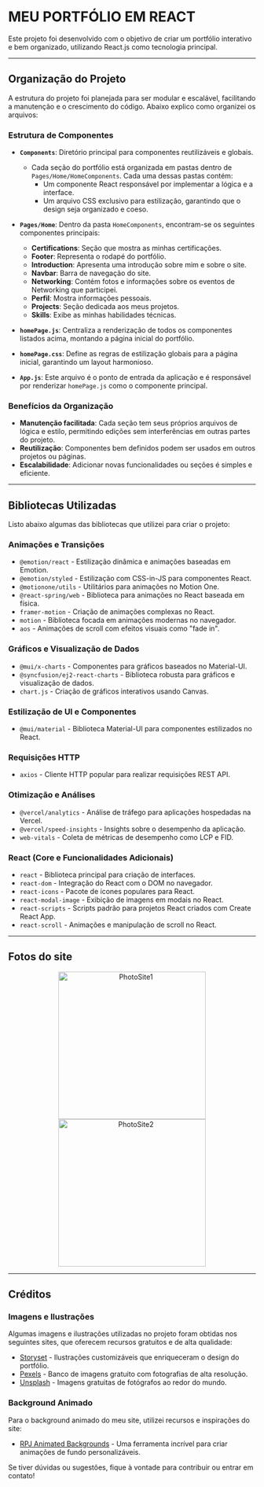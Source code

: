 # MEU PORTFÓLIO EM REACT

Este projeto foi desenvolvido com o objetivo de criar um portfólio interativo e bem organizado, utilizando React.js como tecnologia principal.

---

## Organização do Projeto

A estrutura do projeto foi planejada para ser modular e escalável, facilitando a manutenção e o crescimento do código. Abaixo explico como organizei os arquivos:

### Estrutura de Componentes

- **`Components`**: Diretório principal para componentes reutilizáveis e globais.
  - Cada seção do portfólio está organizada em pastas dentro de `Pages/Home/HomeComponents`. Cada uma dessas pastas contém:
    - Um componente React responsável por implementar a lógica e a interface.
    - Um arquivo CSS exclusivo para estilização, garantindo que o design seja organizado e coeso.

- **`Pages/Home`**: Dentro da pasta `HomeComponents`, encontram-se os seguintes componentes principais:
  - **Certifications**: Seção que mostra as minhas certificações.
  - **Footer**: Representa o rodapé do portfólio.
  - **Introduction**: Apresenta uma introdução sobre mim e sobre o site.
  - **Navbar**: Barra de navegação do site.
  - **Networking**: Contém fotos e informações sobre os eventos de Networking que participei.
  - **Perfil**: Mostra informações pessoais.
  - **Projects**: Seção dedicada aos meus projetos.
  - **Skills**: Exibe as minhas habilidades técnicas.

- **`homePage.js`**: Centraliza a renderização de todos os componentes listados acima, montando a página inicial do portfólio.
- **`homePage.css`**: Define as regras de estilização globais para a página inicial, garantindo um layout harmonioso.

- **`App.js`**: Este arquivo é o ponto de entrada da aplicação e é responsável por renderizar `homePage.js` como o componente principal.

### Benefícios da Organização
- **Manutenção facilitada**: Cada seção tem seus próprios arquivos de lógica e estilo, permitindo edições sem interferências em outras partes do projeto.
- **Reutilização**: Componentes bem definidos podem ser usados em outros projetos ou páginas.
- **Escalabilidade**: Adicionar novas funcionalidades ou seções é simples e eficiente.

---

## Bibliotecas Utilizadas

Listo abaixo algumas das bibliotecas que utilizei para criar o projeto:

### **Animações e Transições**
- `@emotion/react` - Estilização dinâmica e animações baseadas em Emotion.
- `@emotion/styled` - Estilização com CSS-in-JS para componentes React.
- `@motionone/utils` - Utilitários para animações no Motion One.
- `@react-spring/web` - Biblioteca para animações no React baseada em física.
- `framer-motion` - Criação de animações complexas no React.
- `motion` - Biblioteca focada em animações modernas no navegador.
- `aos` - Animações de scroll com efeitos visuais como "fade in".

### **Gráficos e Visualização de Dados**
- `@mui/x-charts` - Componentes para gráficos baseados no Material-UI.
- `@syncfusion/ej2-react-charts` - Biblioteca robusta para gráficos e visualização de dados.
- `chart.js` - Criação de gráficos interativos usando Canvas.

### **Estilização de UI e Componentes**
- `@mui/material` - Biblioteca Material-UI para componentes estilizados no React.

### **Requisições HTTP**
- `axios` - Cliente HTTP popular para realizar requisições REST API.

### **Otimização e Análises**
- `@vercel/analytics` - Análise de tráfego para aplicações hospedadas na Vercel.
- `@vercel/speed-insights` - Insights sobre o desempenho da aplicação.
- `web-vitals` - Coleta de métricas de desempenho como LCP e FID.

### **React (Core e Funcionalidades Adicionais)**
- `react` - Biblioteca principal para criação de interfaces.
- `react-dom` - Integração do React com o DOM no navegador.
- `react-icons` - Pacote de ícones populares para React.
- `react-modal-image` - Exibição de imagens em modais no React.
- `react-scripts` - Scripts padrão para projetos React criados com Create React App.
- `react-scroll` - Animações e manipulação de scroll no React.
---

## **Fotos do site**

<div align="center">
  <img src="https://github.com/user-attachments/assets/5e840aa7-6b8c-43c2-a842-ad6b2ecec59b" alt="PhotoSite1" width="300" />
  <img src="https://github.com/user-attachments/assets/869464c4-bfe0-4a1e-ac68-3ad1c1c0f7fb" alt="PhotoSite2" width="300" />
</div>

---

## Créditos

### **Imagens e Ilustrações**
Algumas imagens e ilustrações utilizadas no projeto foram obtidas nos seguintes sites, que oferecem recursos gratuitos e de alta qualidade:
- [Storyset](https://storyset.com/) - Ilustrações customizáveis que enriqueceram o design do portfólio.
- [Pexels](https://pexels.com) - Banco de imagens gratuito com fotografias de alta resolução.
- [Unsplash](https://unsplash.com) - Imagens gratuitas de fotógrafos ao redor do mundo.

### **Background Animado**
Para o background animado do meu site, utilizei recursos e inspirações do site:
- [RPJ Animated Backgrounds](https://rpj.bembi.dev/#bubbles) - Uma ferramenta incrível para criar animações de fundo personalizáveis.


Se tiver dúvidas ou sugestões, fique à vontade para contribuir ou entrar em contato!
